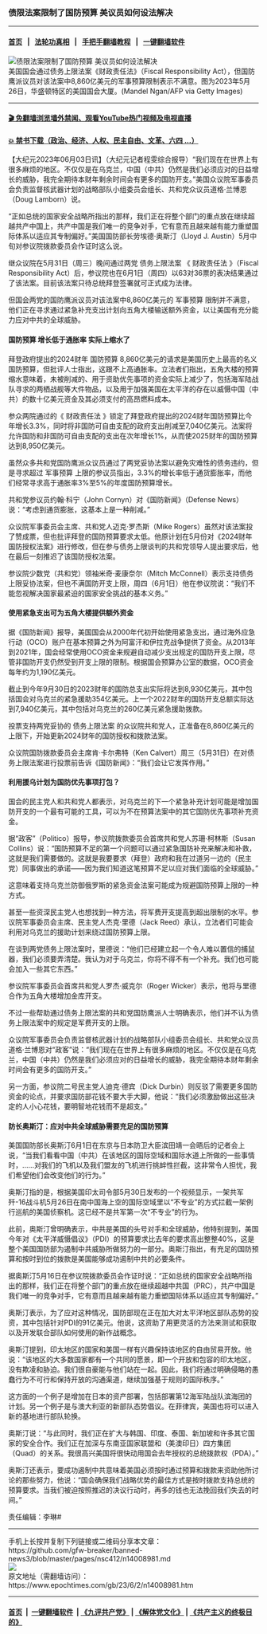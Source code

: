 ### 债限法案限制了国防预算 美议员如何设法解决
------------------------

#### [首页](https://github.com/gfw-breaker/banned-news3/blob/master/README.md) &nbsp;&nbsp;|&nbsp;&nbsp; [法轮功真相](https://github.com/begood0513/basic/blob/master/README.md)  &nbsp;&nbsp;|&nbsp;&nbsp; [手把手翻墙教程](https://github.com/gfw-breaker/guides/wiki)  &nbsp;&nbsp;|&nbsp;&nbsp; [一键翻墙软件](https://github.com/gfw-breaker/nogfw/blob/master/README.md)  



<div><img alt="债限法案限制了国防预算 美议员如何设法解决" class="attachment-djy_600_400 size-djy_600_400 wp-post-image" src="https://i.epochtimes.com/assets/uploads/2023/05/id14005442-GettyImages-1258204181-600x400.jpg"/>
<div class="caption">
 美国国会通过债务上限法案《财政责任法》（Fiscal Responsibility Act），但国防鹰派议员对该法案中8,860亿美元的军事预算限制表示不满意。图为2023年5月26日，华盛顿特区的美国国会大厦。(Mandel Ngan/AFP via Getty Images)
</div></div><hr/>

#### [ 🎬  免翻墙浏览墙外禁闻、观看YouTube热门视频及电视直播](https://github.com/gfw-breaker/HelloWorld)

#### [ 💥  禁书下载（政治、经济、人权、民主自由、文革、六四 ...）](https://github.com/gfw-breaker/books/blob/master/README.md)

<div><p>
 【大纪元2023年06月03日讯】（大纪元记者程雯综合报导）“我们现在在世界上有很多麻烦的地区。不仅仅是在乌克兰，中国（中共）仍然是我们必须应对的日益增长的威胁，我完全期待本财年剩余时间会有更多的国防开支。”美国众议院军事委员会负责监督核武器计划的战略部队小组委员会组长、共和党众议员道格‧兰博恩（Doug Lamborn）说。
</p>
<p>
 “正如总统的国家安全战略所指出的那样，我们正在将整个部门的重点放在继续超越共产中国上，共产中国是我们唯一的竞争对手，它有意而且越来越有能力重塑国际体系以适应其专制偏好。”美国国防部长劳埃德‧奥斯汀（Lloyd J. Austin）5月中旬对参议院拨款委员会作证时这么说。
</p>
<p>
 继众议院在5月31日（周三）晚间通过两党
 <ok href="https://www.epochtimes.com/gb/tag/%E5%80%BA%E5%8A%A1%E4%B8%8A%E9%99%90%E6%B3%95%E6%A1%88.html">
  债务上限法案
 </ok>
 《
 <ok href="https://www.epochtimes.com/gb/tag/%E8%B4%A2%E6%94%BF%E8%B4%A3%E4%BB%BB%E6%B3%95.html">
  财政责任法
 </ok>
 》（Fiscal Responsibility Act）后，参议院也在6月1日（周四）以63对36票的表决结果通过了该法案。目前该法案只待总统拜登签署就可正式成为法律。
</p>
<p>
 但国会两党的国防鹰派议员对该法案中8,860亿美元的
 <ok href="https://www.epochtimes.com/gb/tag/%E5%86%9B%E4%BA%8B%E9%A2%84%E7%AE%97.html">
  军事预算
 </ok>
 限制并不满意，他们正在寻求通过紧急补充支出计划向五角大楼输送额外资金，以让美国有充分能力应对中共的全球威胁。
</p>
<h4>
 <strong>
  <ok href="https://www.epochtimes.com/gb/tag/%E5%9B%BD%E9%98%B2%E9%A2%84%E7%AE%97.html">
   国防预算
  </ok>
  增长低于通胀率
 </strong>
 <strong>
  实际上缩水了
 </strong>
</h4>
<p>
 拜登政府提出的2024财年
 <ok href="https://www.epochtimes.com/gb/tag/%E5%9B%BD%E9%98%B2%E9%A2%84%E7%AE%97.html">
  国防预算
 </ok>
 8,860亿美元的请求是美国历史上最高的名义国防预算，但批评人士指出，这跟不上高通胀率。立法者们指出，五角大楼的预算缩水意味着，未被削减的、用于资助优先事项的资金实际上减少了，包括海军陆战队寻求的两栖战舰等大件物品，以及用于加强美国在太平洋的存在以威慑中国（中共）的数十亿美元资金及其必须支付的高昂燃料成本。
</p>
<p>
 参众两院通过的《
 <ok href="https://www.epochtimes.com/gb/tag/%E8%B4%A2%E6%94%BF%E8%B4%A3%E4%BB%BB%E6%B3%95.html">
  财政责任法
 </ok>
 》锁定了拜登政府提出的2024财年国防预算比今年增长3.3%，同时将非国防可自由支配的政府支出削减至7,040亿美元。法案将允许国防和非国防可自由支配的支出在次年增长1%，从而使2025财年的国防预算达到8,950亿美元。
</p>
<p>
 虽然众多共和党国防鹰派众议员通过了两党妥协法案以避免灾难性的债务违约，但是寻求超过
 <ok href="https://www.epochtimes.com/gb/tag/%E5%86%9B%E4%BA%8B%E9%A2%84%E7%AE%97.html">
  军事预算
 </ok>
 上限的参议员指出，3.3%的增长率低于通货膨胀率，而他们经常寻求高于通胀率3%至5%的年度国防预算增长。
</p>
<p>
 共和党参议员约翰‧科宁（John Cornyn）对《国防新闻》（Defense News）说：“考虑到通货膨胀，这基本上是一种削减。”
</p>
<p>
 众议院军事委员会主席、共和党人迈克‧罗杰斯（Mike Rogers）虽然对该法案投了赞成票，但也批评拜登的国防预算要求太低。他原计划在5月份对《2024财年国防授权法案》进行修改，但在参与债务上限谈判的共和党领导人提出要求后，他在最后一刻推迟了该国防授权法案。
</p>
<p>
 参议院少数党（共和党）领袖米奇‧麦康奈尔（Mitch McConnell）表示支持债务上限妥协法案，但也不满国防开支上限，周四（6月1日）他在参议院说：“我们不能忽视解决国家最紧迫的国家安全挑战的基本义务。”
</p>
<h4>
 <strong>
  使用紧急支出可为五角大楼提供额外资金
 </strong>
</h4>
<p>
 据《国防新闻》报导，美国国会从2000年代初开始使用紧急支出，通过海外应急行动（OCO）账户在基本预算之外为阿富汗和伊拉克战争提供了资金。从2013年到2021年，国会经常使用OCO资金来规避自动减少支出规定的国防开支上限，尽管非国防开支仍然受到开支上限的限制。根据国会预算办公室的数据，OCO资金每年约为1,190亿美元。
</p>
<p>
 截止到今年9月30日的2023财年的国防总支出实际将达到8,930亿美元，其中包括国会对乌克兰的紧急援助354亿美元。上一个2022财年的国防开支总额实际达到7,940亿美元，其中包括对乌克兰的260亿美元紧急援助拨款。
</p>
<p>
 投票支持两党妥协的
 <ok href="https://www.epochtimes.com/gb/tag/%E5%80%BA%E5%8A%A1%E4%B8%8A%E9%99%90%E6%B3%95%E6%A1%88.html">
  债务上限法案
 </ok>
 的众议院共和党人，正准备在8,860亿美元的上限下，开始更新2024财年的国防授权和拨款法案。
</p>
<p>
 众议院国防拨款委员会主席肯‧卡尔弗特（Ken Calvert）周三（5月31日）在对债务上限法案进行投票前告诉《国防新闻》：“我们会让它发挥作用。”
</p>
<h4>
 <strong>
  利用援乌计划为国防优先事项打包？
 </strong>
</h4>
<p>
 国会的民主党人和共和党人都表示，对乌克兰的下一个紧急补充计划可能是增加国防开支的一个最有可能的工具，可以为不在预算法案中的其它国防优先事项补充资金。
</p>
<p>
 据“政客”（Politico）报导，参议院拨款委员会首席共和党人苏珊‧柯林斯（Susan Collins）说：“国防预算不足的第一个问题可以通过紧急国防补充来解决和补救，这就是我们需要做的。这就是我要要求（拜登）政府和我在过道另一边的（民主党）同事做出的承诺——因为我们知道这笔预算不足以应对我们面临的全球威胁。”
</p>
<p>
 这意味着支持乌克兰防御俄罗斯的紧急资金法案可能成为规避国防预算上限的一种方式。
</p>
<p>
 甚至一些资深民主党人也想找到一种方法，将军费开支提高到超出限制的水平。参议院军事委员会主席、民主党人杰克‧里德（Jack Reed）承认，立法者们可能会利用对乌克兰的援助计划来绕过国防预算上限。
</p>
<p>
 在谈到两党债务上限法案时，里德说：“他们已经建立起一个令人难以置信的捕鼠器，我们必须要弄清楚。我认为对于乌克兰，你将不得不有一个补充。我们也可能会加入一些其它东西。”
</p>
<p>
 参议院军事委员会首席共和党人罗杰‧威克尔（Roger Wicker）表示，他将与里德合作为五角大楼增加金库开支。
</p>
<p>
 不过一些帮助通过债务上限法案的共和党国防鹰派人士明确表示，他们并不认为债务上限法案中的规定是军费开支的上限。
</p>
<p>
 众议院军事委员会负责监督核武器计划的战略部队小组委员会组长、共和党众议员道格‧兰博恩对“政客”说：“我们现在在世界上有很多麻烦的地区。不仅仅是在乌克兰，中国（中共）仍然是我们必须应对的日益增长的威胁，我完全期待本财年剩余时间会有更多的国防开支。”
</p>
<p>
 另一方面，参议院二号民主党人迪克‧德宾（Dick Durbin）则反驳了需要更多国防资金的论点，并要求国防部花钱不要大手大脚，他说：“我们必须激励做出这些决定的人小心花钱，要明智地花钱而不是超支。”
</p>
<h4>
 <strong>
  防长奥斯汀：应对中共全球威胁需要充足的国防预算
 </strong>
</h4>
<p>
 美国国防部长奥斯汀6月1日在东京与日本防卫大臣滨田靖一会晤后的记者会上说，“当我们看看中国（中共）在该地区的国际空域和国际水道上所做的一些事情时，……对我们的飞机以及我们盟友的飞机进行挑衅性拦截，这非常令人担忧，我们希望他们会改变他们的行为。”
</p>
<p>
 奥斯汀指的是，根据美国印太司令部5月30日发布的一个视频显示，一架共军歼-16战斗机5月26日在南中国海上空的国际空域里以“不专业”的方式拦截一架例行巡航的美国侦察机。这已经不是共军第一次“不专业”的行为。
</p>
<p>
 此前，奥斯汀曾明确表示，中共是美国的头号对手和全球威胁，他特别提到，美国今年对《太平洋威慑倡议》（PDI）的预算要求比去年的要求高出整整40%，这是整个美国国防部为遏制中共威胁所做努力的一部分。奥斯汀指出，有充足的国防预算和按时到位的拨款是美国能够成功遏制中共的必要条件。
</p>
<p>
 据奥斯汀5月16日在参议院拨款委员会作证时说：“正如总统的国家安全战略所指出的那样，我们正在将整个部门的重点放在继续超越中共国（PRC），共产中国是我们唯一的竞争对手，它有意而且越来越有能力重塑国际体系以适应其专制偏好。”
</p>
<p>
 奥斯汀表示，为了应对这种情况，国防部现在正在加大对太平洋地区部队态势的投资，其中包括针对PDI的91亿美元。他说，这资助了用更灵活的方法来测试和获取以及开发联合部队如何使用的新作战概念。
</p>
<p>
 奥斯汀提到，印太地区的国家和美国一样有兴趣保持该地区的自由贸易开放。他说：“该地区的大多数国家都有一个共同的愿景，即一个开放和包容的印太地区，没有欺凌和胁迫。我们很自豪能与他们站在一起。因此，我们将通过明确侵略的愚蠢行为不可行和保持开放的沟通渠道，继续加强基于规则的国际秩序。”
</p>
<p>
 这方面的一个例子是增加在日本的资产部署，包括部署第12海军陆战队滨海团的计划。另一个例子是与澳大利亚的新部队态势倡议。在菲律宾，美国也将可以进入新的基地进行部队轮换。
</p>
<p>
 奥斯汀说：“与此同时，我们正在扩大与韩国、印度、泰国、新加坡和许多其它国家的安全合作。我们正在加深与东南亚国家联盟和（美澳印日）四方集团（Quad）的关系。我很高兴美国将很快动用国会去年授权的总统拨款权（PDA）。”
</p>
<p>
 奥斯汀还表示，要成功遏制中共意味着美国必须按时通过预算和拨款来资助他所讨论的那些努力，他说：“国会确保我们战略优势的最佳方式是按时拨款支持总统的预算要求。当我们被迫按照推迟的决议行动时，再多的钱也无法挽回我们失去的时间。”
</p>
<p>
 责任编辑：李琳#
</p>
</div>
<hr/>
手机上长按并复制下列链接或二维码分享本文章：<br/>
https://github.com/gfw-breaker/banned-news3/blob/master/pages/nsc412/n14008981.md <br/>
<a href='https://github.com/gfw-breaker/banned-news3/blob/master/pages/nsc412/n14008981.md'><img src='https://github.com/gfw-breaker/banned-news3/blob/master/pages/nsc412/n14008981.md.png'/></a> <br/>
原文地址（需翻墙访问）：https://www.epochtimes.com/gb/23/6/2/n14008981.htm


------------------------
#### [首页](https://github.com/gfw-breaker/banned-news3/blob/master/README.md) &nbsp;|&nbsp; [一键翻墙软件](https://github.com/gfw-breaker/nogfw/blob/master/README.md) &nbsp;| [《九评共产党》](https://github.com/gfw-breaker/9ping.md/blob/master/README.md#九评之一评共产党是什么) | [《解体党文化》](https://github.com/gfw-breaker/jtdwh.md/blob/master/README.md) | [《共产主义的终极目的》](https://github.com/gfw-breaker/gczydzjmd.md/blob/master/README.md)


<img src='http://gfw-breaker.win/banned-news3/pages/nsc412/n14008981.md' width='0px' height='0px'/>